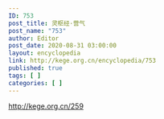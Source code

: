 ```yaml
---
ID: 753
post_title: 灵枢经·营气
post_name: "753"
author: Editor
post_date: 2020-08-31 03:00:00
layout: encyclopedia
link: http://kege.org.cn/encyclopedia/753
published: true
tags: [ ]
categories: [ ]
---
```

http://kege.org.cn/259